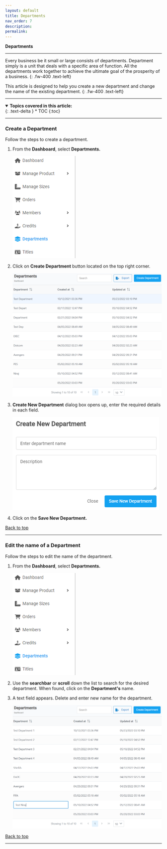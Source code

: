 ```yaml
---
layout: default
title: Departments
nav_order: 7
description:
permalink:
---
```


**Departments**

---

Every business be it small or large consists of departments. Department simply is a unit that deals with a specific area of function. All the departments work together to achieve the ultimate goal of the prosperity of a business.
{: .fw-400 .text-left}

This article is designed to help you create a new department and change the name of the existing department.
{: .fw-400 .text-left}

---

<details open markdown="block">
  <summary>
    <b>Topics covered in this article:</b>
  </summary>
  {: .text-delta }
* TOC
{:toc}
</details>

---

### Create a Department

Follow the steps to create a department. <br>

1. From the **Dashboard**, select **Departments.**

   ![department_menu](../../images/departments/dprt1.png)

2. Click on **Create Department** button located on the top right corner.

   ![department_pages](../../images/departments/dprt2.png)

3. **Create New Department** dialog box opens up, enter the required details in each field.

   ![department_pages](../../images/departments/dprt3.png)

4. Click on the **Save New Department.**

<a href="#top" id="back-to-top">Back to top</a>

---

### Edit the name of a Department

Follow the steps to edit the name of the department.<br>

1. From the **Dashboard**, select **Departments.**

   ![department_menu](../../images/departments/dprt1.png)

2. Use the **searchbar** or **scroll** down the list to search for the desired department. When found, click on the **Department's** name.

3. A text field appears. Delete and enter new name for the department.

   ![department_pages](../../images/departments/editdprt2.png)

<a href="#top" id="back-to-top">Back to top</a>

---
